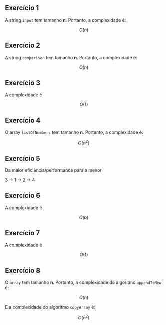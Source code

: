 ## Exercício 1
A string `input` tem tamanho **n**. Portanto, a complexidade é:

$$O(n)$$

## Exercício 2
A string `comparison` tem tamanho **n**. Portanto, a complexidade é:

$$O(n)$$

## Exercício 3
A complexidade é

$$O(1)$$

## Exercício 4
O array `listOfNumbers` tem tamanho **n**. Portanto, a complexidade é:

$$O(n^2)$$

## Exercício 5
Da maior eficiência/performance para a menor

3 → 1 → 2 → 4

## Exercício 6
A complexidade é

$$O(b)$$

## Exercício 7
A complexidade é

$$O(1)$$

## Exercício 8
O `array` tem tamanho **n**. Portanto, a complexidade do algoritmo `appendToNew` é:

$$O(n)$$

E a complexidade do algoritmo `copyArray` é:

$$O(n^2)$$